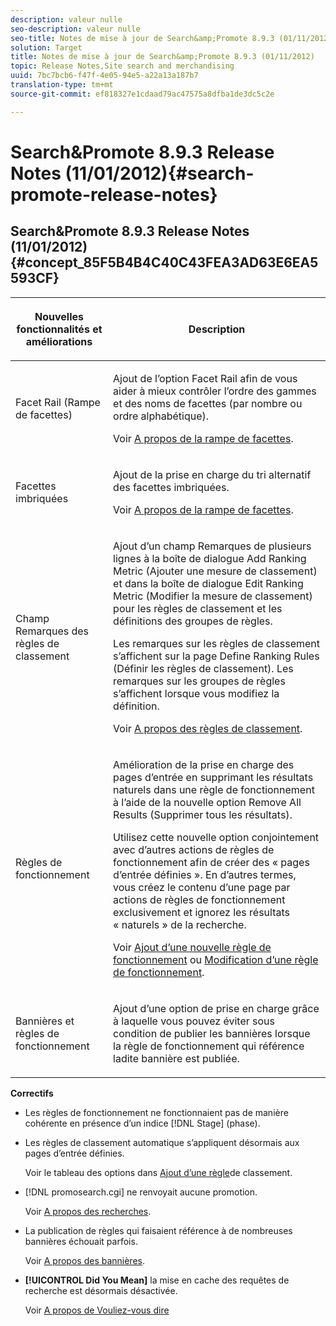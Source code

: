 ```yaml
---
description: valeur nulle
seo-description: valeur nulle
seo-title: Notes de mise à jour de Search&amp;Promote 8.9.3 (01/11/2012)
solution: Target
title: Notes de mise à jour de Search&amp;Promote 8.9.3 (01/11/2012)
topic: Release Notes,Site search and merchandising
uuid: 7bc7bcb6-f47f-4e05-94e5-a22a13a187b7
translation-type: tm+mt
source-git-commit: ef818327e1cdaad79ac47575a8dfba1de3dc5c2e

---
```



# Search&amp;Promote 8.9.3 Release Notes (11/01/2012){#search-promote-release-notes}

## Search&amp;Promote 8.9.3 Release Notes (11/01/2012) {#concept_85F5B4B4C40C43FEA3AD63E6EA5593CF}

<table> 
 <thead> 
  <tr> 
   <th colname="col1" class="entry"> <p>Nouvelles fonctionnalités et améliorations </p> </th> 
   <th colname="col2" class="entry"> <p>Description </p> </th> 
  </tr> 
 </thead>
 <tbody> 
  <tr> 
   <td colname="col1"> <p>Facet Rail (Rampe de facettes) </p> </td> 
   <td colname="col2"> <p> 
     <!--3309390--> Ajout de l’option <span class="uicontrol">Facet Rail</span> afin de vous aider à mieux contrôler l’ordre des gammes et des noms de facettes (par nombre ou ordre alphabétique). </p> <p>Voir <a href="../c-about-design-menu/c-about-facet-rails.md#concept_1FDC8BCDFFC84A0889DA670F63D5F6DB" format="dita" scope="local">A propos de la rampe de facettes</a>. </p> </td> 
  </tr> 
  <tr> 
   <td colname="col1"> <p> Facettes imbriquées </p> </td> 
   <td colname="col2"> <p> Ajout de la prise en charge du tri alternatif des facettes imbriquées. </p> <p>Voir <a href="../c-about-design-menu/c-about-facet-rails.md#concept_1FDC8BCDFFC84A0889DA670F63D5F6DB" format="dita" scope="local">A propos de la rampe de facettes</a>. </p> </td> 
  </tr> 
  <tr> 
   <td colname="col1"> <p>Champ Remarques des règles de classement </p> </td> 
   <td colname="col2"> <p> 
     <!--3063772--> Ajout d’un champ <span class="wintitle">Remarques</span> de plusieurs lignes à la boîte de dialogue <span class="wintitle">Add Ranking Metric</span> (Ajouter une mesure de classement) et dans la boîte de dialogue <span class="wintitle">Edit Ranking Metric</span> (Modifier la mesure de classement) pour les règles de classement et les définitions des groupes de règles. </p> <p>Les remarques sur les règles de classement s’affichent sur la page <span class="wintitle">Define Ranking Rules</span> (Définir les règles de classement). Les remarques sur les groupes de règles s’affichent lorsque vous modifiez la définition. </p> <p>Voir <a href="../c-about-rules-menu/c-about-ranking-rules.md#concept_F555C076759B4E81B925441CFE707397" format="dita" scope="local">A propos des règles de classement</a>. </p> </td> 
  </tr> 
  <tr> 
   <td colname="col1"> <p>Règles de fonctionnement  </p> </td> 
   <td colname="col2"> <p> 
     <!--3331637-->Amélioration de la prise en charge des pages d’entrée en supprimant les résultats naturels dans une règle de fonctionnement à l’aide de la nouvelle option <span class="uicontrol">Remove All Results</span> (Supprimer tous les résultats). </p> <p>Utilisez cette nouvelle option conjointement avec d’autres actions de règles de fonctionnement afin de créer des « pages d’entrée définies ». En d’autres termes, vous créez le contenu d’une page par actions de règles de fonctionnement exclusivement et ignorez les résultats « naturels » de la recherche. </p> <p>Voir <a href="../c-about-rules-menu/c-about-business-rules.md#task_BD3B31ED48BB4B1B8F1DCD3BFA2528E7" format="dita" scope="local">Ajout d’une nouvelle règle de fonctionnement</a> ou <a href="../c-about-rules-menu/c-about-business-rules.md#task_375CFA75D1D94D9E92A35DE1228E5087" format="dita" scope="local">Modification d’une règle de fonctionnement</a>. </p> </td> 
  </tr> 
  <tr> 
   <td colname="col1"> <p>Bannières et règles de fonctionnement </p> </td> 
   <td colname="col2"> <p> Ajout d’une option de prise en charge grâce à laquelle vous pouvez éviter sous condition de publier les bannières lorsque la règle de fonctionnement qui référence ladite bannière est publiée. </p> </td> 
  </tr> 
 </tbody> 
</table>

**Correctifs**

* Les règles de fonctionnement ne fonctionnaient pas de manière cohérente en présence d’un indice [!DNL Stage] (phase).
* Les règles de classement automatique s’appliquent désormais aux pages d’entrée définies.

   Voir le tableau des options dans [Ajout d’une règle](../c-about-rules-menu/c-about-ranking-rules.md#task_A132789FD4E5423DAD090DCDA7311E8A)de classement.

* [!DNL promosearch.cgi] ne renvoyait aucune promotion.

   Voir [A propos des recherches](../c-about-settings-menu/c-about-searching-menu.md#concept_207105CF26B1448F8A3D223787C56AB8).

* La publication de règles qui faisaient référence à de nombreuses bannières échouait parfois.

   Voir [A propos des bannières](../c-about-design-menu/c-about-banners.md#concept_5BBE01FEC6134393B43CC917C8CC64DA).

* **[!UICONTROL Did You Mean]** la mise en cache des requêtes de recherche est désormais désactivée.

   Voir [A propos de Vouliez-vous dire](../c-about-linguistics-menu/c-about-did-you-mean.md#concept_7D4F3C29EF184B538B8AE2ECAE0CDC5E)

